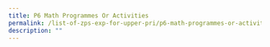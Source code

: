 ```yaml
---
title: P6 Math Programmes Or Activities
permalink: /list-of-zps-exp-for-upper-pri/p6-math-programmes-or-activities/
description: ""
---
```

